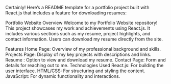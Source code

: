 
Certainly! Here’s a README template for a portfolio project built with React.js that includes a feature for downloading resumes:

Portfolio Website
Overview
Welcome to my Portfolio Website repository! This project showcases my work and achievements using React.js. It includes various sections such as my resume, project highlights, and contact information. Users can download my resume directly from the site.

Features
Home Page: Overview of my professional background and skills.
Projects Page: Display of my key projects with descriptions and links.
Resume : Option to view and download my resume.
Contact Page: Form and details for reaching out to me.
Technologies Used
React.js: For building the user interface.
HTML/CSS: For structuring and styling the content.
JavaScript: For dynamic functionality and interactions.
